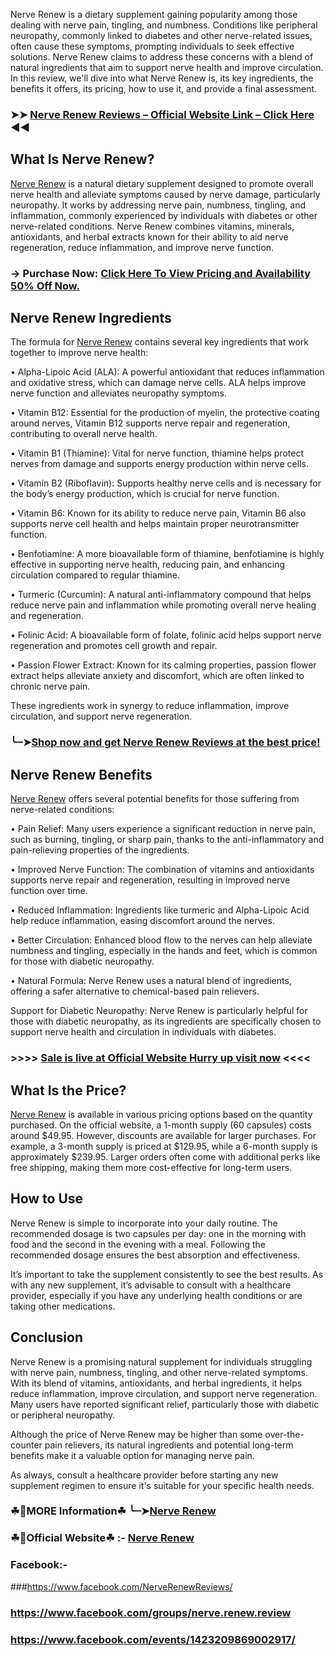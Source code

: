 Nerve Renew is a dietary supplement gaining popularity among those dealing with nerve pain, tingling, and numbness. Conditions like peripheral neuropathy, commonly linked to diabetes and other nerve-related issues, often cause these symptoms, prompting individuals to seek effective solutions. Nerve Renew claims to address these concerns with a blend of natural ingredients that aim to support nerve health and improve circulation. In this review, we'll dive into what Nerve Renew is, its key ingredients, the benefits it offers, its pricing, how to use it, and provide a final assessment.

### ➤➤ [Nerve Renew Reviews – Official Website Link – Click Here](https://dailynutraboost.com/try-nerve-renew/) ◀◀

## What Is Nerve Renew?

[Nerve Renew](https://dailynutraboost.com/nerve-renew/) is a natural dietary supplement designed to promote overall nerve health and alleviate symptoms caused by nerve damage, particularly neuropathy. It works by addressing nerve pain, numbness, tingling, and inflammation, commonly experienced by individuals with diabetes or other nerve-related conditions. Nerve Renew combines vitamins, minerals, antioxidants, and herbal extracts known for their ability to aid nerve regeneration, reduce inflammation, and improve nerve function.

### → Purchase Now: [Click Here To View Pricing and Availability 50% Off Now.](https://dailynutraboost.com/try-nerve-renew/)

## Nerve Renew Ingredients

The formula for [Nerve Renew](https://www.facebook.com/NerveRenewReviews/) contains several key ingredients that work together to improve nerve health:

•	Alpha-Lipoic Acid (ALA): A powerful antioxidant that reduces inflammation and oxidative stress, which can damage nerve cells. ALA helps improve nerve function and alleviates neuropathy symptoms.

•	Vitamin B12: Essential for the production of myelin, the protective coating around nerves, Vitamin B12 supports nerve repair and regeneration, contributing to overall nerve health.

•	Vitamin B1 (Thiamine): Vital for nerve function, thiamine helps protect nerves from damage and supports energy production within nerve cells.

•	Vitamin B2 (Riboflavin): Supports healthy nerve cells and is necessary for the body’s energy production, which is crucial for nerve function.

•	Vitamin B6: Known for its ability to reduce nerve pain, Vitamin B6 also supports nerve cell health and helps maintain proper neurotransmitter function.

•	Benfotiamine: A more bioavailable form of thiamine, benfotiamine is highly effective in supporting nerve health, reducing pain, and enhancing circulation compared to regular thiamine.

•	Turmeric (Curcumin): A natural anti-inflammatory compound that helps reduce nerve pain and inflammation while promoting overall nerve healing and regeneration.

•	Folinic Acid: A bioavailable form of folate, folinic acid helps support nerve regeneration and promotes cell growth and repair.

•	Passion Flower Extract: Known for its calming properties, passion flower extract helps alleviate anxiety and discomfort, which are often linked to chronic nerve pain.

These ingredients work in synergy to reduce inflammation, improve circulation, and support nerve regeneration.

### ╰┈➤[Shop now and get Nerve Renew Reviews at the best price!](https://dailynutraboost.com/try-nerve-renew/)

## Nerve Renew Benefits

[Nerve Renew](https://www.facebook.com/groups/nerve.renew.review) offers several potential benefits for those suffering from nerve-related conditions:

•	Pain Relief: Many users experience a significant reduction in nerve pain, such as burning, tingling, or sharp pain, thanks to the anti-inflammatory and pain-relieving properties of the ingredients.

•	Improved Nerve Function: The combination of vitamins and antioxidants supports nerve repair and regeneration, resulting in improved nerve function over time.

•	Reduced Inflammation: Ingredients like turmeric and Alpha-Lipoic Acid help reduce inflammation, easing discomfort around the nerves.

•	Better Circulation: Enhanced blood flow to the nerves can help alleviate numbness and tingling, especially in the hands and feet, which is common for those with diabetic neuropathy.

•	Natural Formula: Nerve Renew uses a natural blend of ingredients, offering a safer alternative to chemical-based pain relievers.

Support for Diabetic Neuropathy: Nerve Renew is particularly helpful for those with diabetic neuropathy, as its ingredients are specifically chosen to support nerve health and circulation in individuals with diabetes.

### >>>> [Sale is live at Official Website Hurry up visit now](https://dailynutraboost.com/try-nerve-renew/) <<<<

## What Is the Price?

[Nerve Renew](https://www.facebook.com/events/1423209869002917/) is available in various pricing options based on the quantity purchased. On the official website, a 1-month supply (60 capsules) costs around $49.95. However, discounts are available for larger purchases. For example, a 3-month supply is priced at $129.95, while a 6-month supply is approximately $239.95. Larger orders often come with additional perks like free shipping, making them more cost-effective for long-term users.

## How to Use

Nerve Renew is simple to incorporate into your daily routine. The recommended dosage is two capsules per day: one in the morning with food and the second in the evening with a meal. Following the recommended dosage ensures the best absorption and effectiveness.

It’s important to take the supplement consistently to see the best results. As with any new supplement, it’s advisable to consult with a healthcare provider, especially if you have any underlying health conditions or are taking other medications.

## Conclusion

Nerve Renew is a promising natural supplement for individuals struggling with nerve pain, numbness, tingling, and other nerve-related symptoms. With its blend of vitamins, antioxidants, and herbal ingredients, it helps reduce inflammation, improve circulation, and support nerve regeneration. Many users have reported significant relief, particularly those with diabetic or peripheral neuropathy.

Although the price of Nerve Renew may be higher than some over-the-counter pain relievers, its natural ingredients and potential long-term benefits make it a valuable option for managing nerve pain.

As always, consult a healthcare provider before starting any new supplement regimen to ensure it's suitable for your specific health needs.

### ☘📣MORE Information☘ ╰┈➤[Nerve Renew](https://dailynutraboost.com/nerve-renew/)

### ☘📣Official Website☘ :-  [Nerve Renew](https://dailynutraboost.com/try-nerve-renew/)

### Facebook:-

###https://www.facebook.com/NerveRenewReviews/

### https://www.facebook.com/groups/nerve.renew.review

### https://www.facebook.com/events/1423209869002917/
